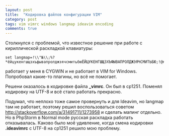 ```yaml
---
layout: post
title:  "Кодировка файлов конфигурации VIM"
category: post
tags: vim vimrc windows langmap ideavim encoding
comments: true
---
```


Столкнулся с проблемой, что известное решение при работе с кириллической раскладкой клавиатуры:

```vim
set langmap=!\\"№\\;%?*ёйцукенгшщзхъфывапролджэячсмитьбюЁЙЦУКЕHГШЩЗХЪФЫВАПРОЛДЖЭЯЧСМИТЬБЮ;!@#$%&*`qwertyuiop[]asdfghjkl\\;'zxcvbnm\\,.~QWERTYUIOP{}ASDFGHJKL:\\"ZXCVBNM<>
```

работает у меня в CYGWIN и не работает в VIM for Windows. Попробовал какие-то плагины, но всё не помогает.

Решени оказалось в кодировке файла **_vimrc**. Он был в cp1251. Поменял кодировку на UTF-8 и всё стало работать прекрасно.

Подумал, что неплохо тоже самое провернуть и для Ideavim, но langmap там не работает, 
поэтому решил воспользоваться советом <http://stackoverflow.com/a/31491711/1273958> и сделать мапинг отдельно. 
Но в PhpStorm в Normal mode русская раскладка работать отказывалась. Каково было моё удивление, когда смена кодировки **.ideavimrc** 
c UTF-8 на cp1251 решило мою проблему.

